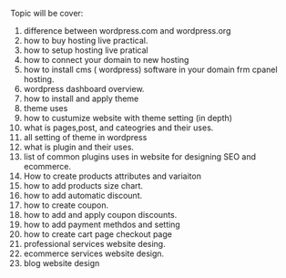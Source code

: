 Topic will be cover:
1. difference between wordpress.com and wordpress.org
2. how to buy hosting live practical.
3. how to setup hosting live pratical
4. how to connect your domain to new hosting
5. how to install cms ( wordpress) software in your domain frm cpanel hosting.
6. wordpress dashboard overview.
7. how to install and apply theme
8. theme uses
9. how to custumize website with theme setting (in depth)
10. what is pages,post, and cateogries and their uses.
11. all setting of theme in wordpress
12. what is plugin and their uses.
13. list of common plugins uses in website for designing SEO  and ecommerce.
14. How to create products attributes and variaiton
15. how to add products size chart.
16. how to add automatic discount.
17. how to create coupon.
18. how to add and apply coupon discounts.
19. how to add payment methdos and setting
20. how to create cart page checkout page
21. professional services website desing.
22. ecommerce services website design.
23. blog website design